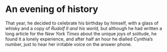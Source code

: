 An evening of history=====================



That year, he decided to celebrate his birthday by himself, with a glass of whisky and a copy of *Rudolf II and his world*, but although he had written a long article for the *New York Times* about the unique joys of solitude, he found it a lonely experience, and after half an hour he dialled Cynthia’s number, just to hear her irritable voice on the answer phone.